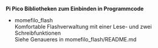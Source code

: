 **Pi Pico Bibliotheken zum Einbinden in Programmcode**

* momefilo_flash\
Komfortable Flashverwaltung mit einer Lese- und zwei Schreibfunktionen\
Siehe Genaueres in momefilo_flash/README.md

